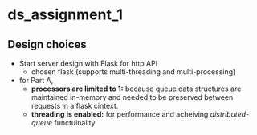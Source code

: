# ds_assignment_1

## Design choices
* Start server design with Flask for http API
    * chosen flask (supports multi-threading and multi-processing)
* for Part A, 
    * **processors are limited to 1:** because queue data structures are maintained in-memory and needed to be preserved between requests in a flask cintext.
    * **threading is enabled:** for performance and acheiving *distributed-queue* functuinality. 
    